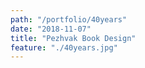 ```yaml
---
path: "/portfolio/40years"
date: "2018-11-07"
title: "Pezhvak Book Design"
feature: "./40years.jpg"
---
```

